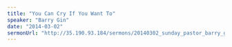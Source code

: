 ```yaml
---
title: "You Can Cry If You Want To"
speaker: "Barry Gin"
date: "2014-03-02"
sermonUrl: "http://35.190.93.184/sermons/20140302_sunday_pastor_barry_gin_you_can_cry_if_you_want_to.mp3"
---
```

